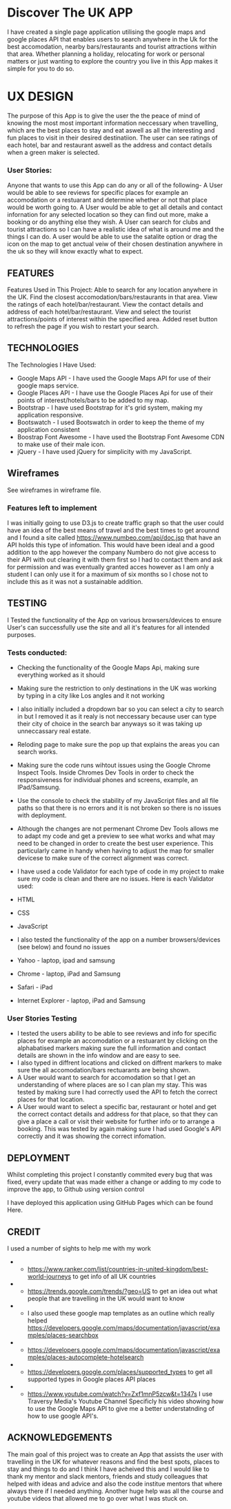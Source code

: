 # Discover The UK APP 

I have created a single page application utilising the google maps and google places API that enables users to search anywhere in the Uk for the best accomodation, nearby bars/restaurants and tourist attractions within that area. Whether planning a holiday, relocating for work or personal matters or just wanting to explore the country you live in this App makes it simple for you to do so.


# UX DESIGN
The purpose of this App is to give the user the the peace of mind of knowing the most most important information neccessary when travelling, which are the best places to stay and eat aswell as all the interesting and fun places to visit in their desired destinatiion. The user can see ratings of each hotel, bar and restaurant aswell as the address and contact details when a green maker is selected.

### User Stories:
Anyone that wants to use this App can do any or all of the following-
A User would be able to see reviews for specific places for example an accomodation or a restuarant and determine whether or not that place would be worth going to. 
A User would be able to get all details and contact infornation for any selected location so they can find out more, make a booking or do anything else they wish.
A User can search for clubs and tourist attractions so I can have a realistic idea of what is around me and the things I can do.
A user would be able to use the satalite option or drag the icon on the map to get anctual veiw of their chosen destination anywhere in the uk so they will know exactly what to expect. 

## FEATURES
Features Used in This Project:
Able to search for any location anywhere in the UK.
Find the closest accomodation/bars/restaurants in that area.
View the ratings of each hotel/bar/restaurant.
View the contact details and address of each hotel/bar/restaurant.
View and select the tourist attractions/points of interest within the specified area.
Added reset button to refresh the page if you wish to restart your search.
## TECHNOLOGIES
The Technologies I Have Used:
 - Google Maps API - I have used the Google Maps API for use of their google maps service.
 - Google Places API - I have use the Google Places Api for use of their points of interest/hotels/bars to be added to my map.
 - Bootstrap - I have used Bootstrap for it's grid system, making my application responsive.
 - Bootswatch - I used Bootswatch in order to keep the theme of my application consistent
 - Boostrap Font Awesome - I have used the Bootstrap Font Awesome CDN to make use of their male icon.
 - jQuery - I have used jQuery for simplicity with my JavaScript. 

## Wireframes
See wireframes in wireframe file.

### Features left to implement 
I was initially going to use D3.js to create traffic graph so that the user could have an idea of the best means of travel and the best times to get arounnd and I found a site called https://www.numbeo.com/api/doc.jsp that have an API holds this type of infomation.
This would have been ideal and a good addition to the app however the company Numbero do not give access to their API with out clearing it with them first so I had to contact them and ask for permission and was eventually granted acces however as I am only a student I can only use it for a maximum of six months so I chose not to include this as it was not a sustainable addition.

## TESTING
I Tested the functionality of the App on various browsers/devices to ensure User's can successfully use the site and all it's features for all intended purposes.

### Tests conducted:

- Checking the functionality of the Google Maps Api, making sure everything worked as it should
- Making sure the restriction to only destinations in the UK was working by typing in a city like Los angles and it not working 
- I also initially included a dropdown bar so you can select a city to search in but I removed it as it realy is not neccessary because user can type their city of choice in the search bar anyways so it was taking up unneccassary real estate.
- Reloding page to make sure the pop up that explains the areas you can search works.
- Making sure the code runs wihtout issues using the Google Chrome Inspect Tools. Inside Chromes Dev Tools in order to check the responsiveness for individual phones and screens, example, an IPad/Samsung.
- Use the console to check the stability of my JavaScript files and all file paths so that there is no errors and it is not broken so there is no issues with deployment. 
- Although the changes are not permenant Chrome Dev Tools allows me to adapt my code and get a preview to see what works and what may need to be changed in order to create the best user experience. This particularly came in handy when having to adjust the map for smaller devicese to make sure of the correct alignment was correct. 

- I have used a code Validator for each type of code in my project to make sure my code is clean and there are no issues.
Here is each Validator used:
 - HTML
 - CSS
 - JavaScript

- I also tested the functionality of the app on a number browsers/devices (see below) and found no issues
 - Yahoo - laptop, ipad and samsung
 - Chrome - laptop, iPad and Samsung
 - Safari - iPad
 - Internet Explorer - laptop, iPad and Samsung


### User Stories Testing
  - I tested the users ability to be able to see reviews and info for specific places for example an accomodation or a restuarant by clicking on the alphabatised markers making sure the full  information and contact details are shown in the info window and are easy to see.
  - I also typed in diffrent locations and clicked on diffrent markers to make sure the all accomodation/bars rectuarants are being shown. 
  - A User would want to search for accomodation so that I get an understanding of where places are so I can plan my stay. This was tested by making sure I had correctly used the API to fetch the correct places for that location.
  - A User would  want to select a specific bar, restaurant or hotel and get the correct contact details and address for that place, so that they can give a place a call or visit their website for further info or to arrange a booking. This was tested by again making sure I had used Google's API correctly and it was showing the correct infomation.

## DEPLOYMENT
Whilst completing this project I constantly commited every bug that was fixed, every update that was made either a change or adding to my code to improve the app, to Github using version control 

I have deployed this application using GitHub Pages which can be found Here.

## CREDIT
I used a number of sights to help me with my work 

- - https://www.ranker.com/list/countries-in-united-kingdom/best-world-journeys to get info of all UK countries 
- - https://trends.google.com/trends/?geo=US to get an idea out what people that are travelling in the UK would want to know
- - I also used these google map templates as an outline which really helped https://developers.google.com/maps/documentation/javascript/examples/places-searchbox
- - https://developers.google.com/maps/documentation/javascript/examples/places-autocomplete-hotelsearch 
- - https://developers.google.com/places/supported_types to get all supported types in Google places API places 
- - https://www.youtube.com/watch?v=Zxf1mnP5zcw&t=1347s I use Traversy Media's Youtube Channel Specificly his video showing how to use the Google Maps API to give me a better understatnding of how to use google API's.


## ACKNOWLEDGEMENTS
The main goal of this project was to create an App that assists the user with travelling in the UK for whatever reasons and find the best spots, places to stay and things to do and I think I have acheived this and I would like to thank my mentor and slack mentors, friends and study colleagues that helped with ideas and advice
and also the code institue mentors that where always there if I needed anything. Another huge help was all the course and youtube videos that allowed me to go over what I was stuck on.